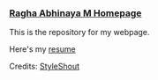 ### [Ragha Abhinaya M Homepage](https://ragabhim.github.io/)
This is the repository for my webpage. 

Here's my [resume](https://ragabhim.github.io/images/180573_1.pdf)

Credits: [StyleShout](http://www.styleshout.com/)
